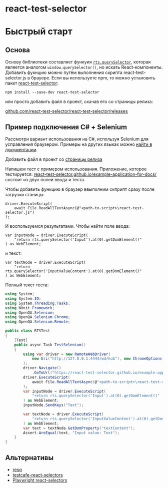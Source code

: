 # react-test-selector

# Быстрый старт

## Основа

Основу библиотеки составляет функуия [`rts.querySelector`](//react-test-selector.github.io//docs/ApiReference/QuerySelector), которая является аналогом `window.querySelector()`,
но искать React-компоненты. Добавить фукнцию можно путём выполнения скрипта react-test-selector.js в брауере. Если вы используете npm, то можно
установить пакет [react-test-selector](//www.npmjs.com/package/react-test-selector):

```
npm install --save-dev react-test-selector
```

или просто добавить файл в проект, скачав его со страницы релиза:

[github.com/react-test-selector/react-test-selector/releases](//github.com/react-test-selector/react-test-selector/releases)

## Пример подключения С# + Selenium

Рассмотри вариант использования на С#, используя Selenium для усправления браузером. Примеры на других языках можно [найти в документации](//react-test-selector.github.io//docs/Examples/Examples).

Добавить файл в проект со [страницы релиза](//github.com/react-test-selector/react-test-selector/releases)

Напишем тест с примером использования. Приложение, которое тестируется:
[react-test-selector.github.io/example-application-for-docs/](//react-test-selector.github.io/example-application-for-docs/)
состоит из двух полей ввода и теста.

Чтобы добавить функцию в браузер ввыполним скприпт сразу после загрузки станицы:
```
driver.ExecuteScript(
    await File.ReadAllTextAsync(@"<path-to-script>\react-test-selector.js")
);
```

И воспользуемся результатами. Чтобы найти поле ввода:
```
var inputNode = driver.ExecuteScript(
    "return rts.querySelector('Input').at(0).getDomElement()"
) as WebElement;
```

и текст:

```
var textNode = driver.ExecuteScript(
    "return rts.querySelector('InputValueContent').at(0).getDomElement()"
) as WebElement;

```

Полный текст теста:

```cs
using System;
using System.IO;
using System.Threading.Tasks;
using NUnit.Framework;
using OpenQA.Selenium;
using OpenQA.Selenium.Chrome;
using OpenQA.Selenium.Remote;

public class RTSTest
{
	[Test]
	public async Task TestSelenium()
	{
		using var driver = new RemoteWebDriver(
		    new Uri("http://127.0.0.1:4444/wd/hub"), new ChromeOptions()
        );
		driver.Navigate()
		    .GoToUrl("https://react-test-selector.github.io/example-application-for-docs/");
		driver.ExecuteScript(
			await File.ReadAllTextAsync(@"<path-to-script>\react-test-selector.js")
		);
		var inputNode = driver.ExecuteScript(
			"return rts.querySelector('Input').at(0).getDomElement()"
		) as WebElement;
		inputNode.SendKeys("Text");

		var textNode = driver.ExecuteScript(
			"return rts.querySelector('InputValueContent').at(0).getDomElement()"
		) as WebElement;
		var text = textNode.GetDomProperty("textContent");
		Assert.AreEqual(text, "Input value: Text");
	}
}
```

## Альтернативы

* [resq](https://github.com/baruchvlz/resq)
* [testcafe-react-selectors](https://github.com/DevExpress/testcafe-react-selectors)
* [Playwright react-selectors](https://playwright.dev/docs/selectors#react-selectors)
